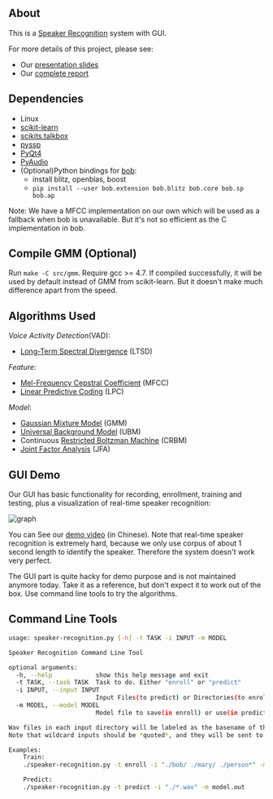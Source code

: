 ## About

This is a [Speaker Recognition](https://en.wikipedia.org/wiki/Speaker_recognition) system with GUI.

For more details of this project, please see:

+ Our [presentation slides](https://github.com/ppwwyyxx/speaker-recognition/raw/master/doc/Presentation.pdf)
+ Our [complete report](https://github.com/ppwwyyxx/speaker-recognition/raw/master/doc/Final-Report-Complete.pdf)

## Dependencies
+ Linux
+ [scikit-learn](http://scikit-learn.org/)
+ [scikits.talkbox](http://scikits.appspot.com/talkbox)
+ [pyssp](https://pypi.python.org/pypi/pyssp)
+ [PyQt4](http://sourceforge.net/projects/pyqt/)
+ [PyAudio](http://people.csail.mit.edu/hubert/pyaudio/)
+ (Optional)Python bindings for [bob](http://idiap.github.io/bob/):
	+ install blitz, openblas, boost
	+ `pip install --user bob.extension bob.blitz bob.core bob.sp bob.ap`

Note: We have a MFCC implementation on our own
which will be used as a fallback when bob is unavailable.
But it's not so efficient as the C implementation in bob.

## Compile GMM (Optional)

Run `make -C src/gmm`. Require gcc >= 4.7.
If compiled successfully, it will be used by default instead of GMM from scikit-learn.
But it doesn't make much difference apart from the speed.


## Algorithms Used

_Voice Activity Detection_(VAD):
+ [Long-Term Spectral Divergence](http://www.sciencedirect.com/science/article/pii/S0167639303001201) (LTSD)

_Feature_:
+ [Mel-Frequency Cepstral Coefficient](http://en.wikipedia.org/wiki/Mel-frequency_cepstrum) (MFCC)
+ [Linear Predictive Coding](http://en.wikipedia.org/wiki/Linear_predictive_coding) (LPC)

_Model_:
+ [Gaussian Mixture Model](http://en.wikipedia.org/wiki/Mixture_model#Gaussian_mixture_model) (GMM)
+ [Universal Background Model](http://www.sciencedirect.com/science/article/pii/S1051200499903615) (UBM)
+ Continuous [Restricted Boltzman Machine](https://en.wikipedia.org/wiki/Restricted_Boltzmann_machine) (CRBM)
+ [Joint Factor Analysis](http://speech.fit.vutbr.cz/software/joint-factor-analysis-matlab-demo) (JFA)

## GUI Demo

Our GUI has basic functionality for recording, enrollment, training and testing, plus a visualization of real-time speaker recognition:

![graph](https://github.com/ppwwyyxx/speaker-recognition/raw/master/doc/Final-Report-Complete/img/gui-graph.png)

You can See our [demo video](https://github.com/ppwwyyxx/speaker-recognition/raw/master/demo.avi) (in Chinese).
Note that real-time speaker recognition is extremely hard, because we only use corpus of about 1 second length to identify the speaker.
Therefore the system doesn't work very perfect.

The GUI part is quite hacky for demo purpose and is not maintained anymore today. Take it as a reference, but don't expect it to work out of the box. Use command line tools to try the algorithms.

## Command Line Tools
```sh
usage: speaker-recognition.py [-h] -t TASK -i INPUT -m MODEL

Speaker Recognition Command Line Tool

optional arguments:
  -h, --help            show this help message and exit
  -t TASK, --task TASK  Task to do. Either "enroll" or "predict"
  -i INPUT, --input INPUT
                        Input Files(to predict) or Directories(to enroll)
  -m MODEL, --model MODEL
                        Model file to save(in enroll) or use(in predict)

Wav files in each input directory will be labeled as the basename of the directory.
Note that wildcard inputs should be *quoted*, and they will be sent to glob module.

Examples:
    Train:
    ./speaker-recognition.py -t enroll -i "./bob/ ./mary/ ./person*" -m model.out

    Predict:
    ./speaker-recognition.py -t predict -i "./*.wav" -m model.out
```
